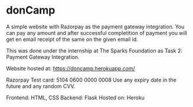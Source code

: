 # donCamp

A simple website with Razorpay as the payment gateway integration. You can pay any amount and after successful completition of payment you will get en email receipt of the same on the given email id.

This was done under the internship at The Sparks Foundation as Task 2: Payment Gateway Integration.

Website hosted at: 
https://doncamp.herokuapp.com/

Razorpay Test card: 5104 0600 0000 0008
Use any expiry date in the future and any random CVV.

Frontend: HTML, CSS
Backend: Flask
Hosted on: Heroku
